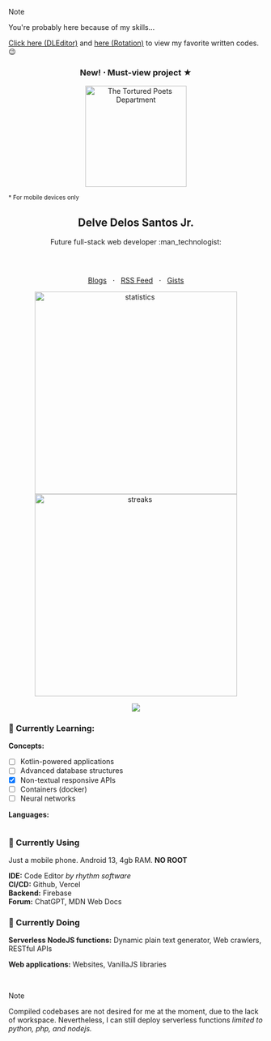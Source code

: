 <!-- Promotion date: April 30, 2024 to May 3, 2024; May 4, 2024 to May 6, 2024
<h3 align="center">Upcoming Update! &starf;</h3>

> ```
> KHTML, like Gecko
> ```
> Have any idea? <br>
> Does it make your head [rotating](https://github.com/creuserr/rotation)?

<sub>&ast; Reissued promotion</sub><br><br> -->

<!-- Promotion date: May 9, 2024 -->
> [!NOTE]
> You're probably here because of my skills...
> 
> [Click here (DLEditor)](https://github.com/dlvdls18/DLEditor/blob/main/dl-editor.js) and [here (Rotation)](https://github.com/creuserr/rotation/blob/main/dist/rotation.js) to view my favorite written codes. :wink:

<!-- Promotion date: April 21, 2024 to April 27, 2024; May 3, 2024 to May 4, 2024; May 9, 2024 -->

<h3 align="center">New! &sdot; Must-view project &starf;</h3>
<p align="center"><a href="https://bit.ly/my-ttpd-song"><img src="https://images.genius.com/48394cc3d17656b89aec73549d8863b6.1000x1000x1.png" width="200" alt="The Tortured Poets Department"></a></p>
<sub>* For mobile devices only</sub><br>

<h2 align="center">Delve Delos Santos Jr.</h2>

<p align="center">Future full-stack web developer :man_technologist:</p>

<p align="center"><a href="https://github.com/creuserr/?tab=repositories"><img src="https://creuserr.vercel.app/badge" alt=""></a></p><br>

<p align="center">
  <a href="https://dev.to/creuserr">Blogs</a>
  &nbsp; &sdot; &nbsp;
  <a href="https://creuserr.vercel.app/feed">RSS Feed</a>
  &nbsp; &sdot; &nbsp;
  <a href="https://gist.github.com/creuserr">Gists</a>
</p>

<p align="center"><a href="https://github.com/creuserr">
  <img src="https://github-readme-stats.vercel.app/api?username=creuserr&show_icons=true" alt="statistics" width="400"><br>
  <img src="https://github-readme-streak-stats.herokuapp.com/?user=creuserr" alt="streaks" width="400">
</a></p>

<p align="center"><a href="https://github.com/creuserr"><img src="https://skillicons.dev/icons?i=nodejs,py,java,php,bash,regex,html,css,js,lua,c,mysql&perline=6"></a></p>

### :beginner: Currently Learning:

**Concepts:**
- [ ] Kotlin-powered applications
- [ ] Advanced database structures
- [x] Non-textual responsive APIs
- [ ] Containers (docker)
- [ ] Neural networks

**Languages:**

<a href="https://github.com/creuserr"><img src="https://skillicons.dev/icons?i=kotlin,swift,rust,go,react,deno,graphql" alt=""></a>

### :beginner: Currently Using
Just a mobile phone. Android 13, 4gb RAM. **NO ROOT**

**IDE:** Code Editor *by rhythm software*<br>
**CI/CD:** Github, Vercel <br>
**Backend:** Firebase <br>
**Forum:** ChatGPT, MDN Web Docs

### :beginner: Currently Doing
**Serverless NodeJS functions:** Dynamic plain text generator, Web crawlers, RESTful APIs

**Web applications:** Websites, VanillaJS libraries

<br>

> [!NOTE]
> Compiled codebases are not desired for me at the moment, due to the lack of workspace.
> Nevertheless, I can still deploy serverless functions *limited to python, php, and nodejs.*

<!-- <p align="center"><a href="https://developer.mozilla.org/en-US/docs/Web/HTTP/CORS"><img src="https://img.shields.io/badge/i_fucking_hate-cors-coral?style=for-the-badge" alt=""></a></p> -->

